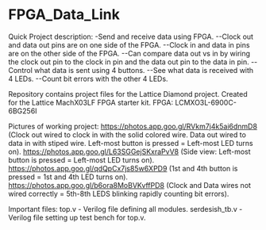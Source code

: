 # FPGA_Data_Link

Quick Project description:
-Send and receive data using FPGA.
--Clock out and data out pins are on one side of the FPGA.
--Clock in and data in pins are on the other side of the FPGA.
--Can compare data out vs in by wiring the clock out pin to the clock in pin and the data out pin to the data in pin.
--Control what data is sent using 4 buttons. 
--See what data is received with 4 LEDs. 
--Count bit errors with the other 4 LEDs. 

Repository contains project files for the Lattice Diamond project. Created for the Lattice MachX03LF FPGA starter kit. FPGA: LCMXO3L-6900C-6BG256I

Pictures of working project:
https://photos.app.goo.gl/RVkm7j4k5ai6dnmD8 (Clock out wired to clock in with the solid colored wire. Data out wired to data in with stiped wire. Left-most button is pressed = Left-most LED turns on).
https://photos.app.goo.gl/L63SGGejSKxraPvV8 (Side view: Left-most button is pressed = Left-most LED turns on).
https://photos.app.goo.gl/qdQpCx7js85w6XPD9 (1st and 4th button is pressed = 1st and 4th LED turns on).
https://photos.app.goo.gl/b6ora8MoBVKvffPD8 (Clock and Data wires not wired correctly = 5th-8th LEDS blinking rapidly counting bit errors).

Important files:
top.v - Verilog file defining all modules.
serdesish_tb.v - Verilog file setting up test bench for top.v.
